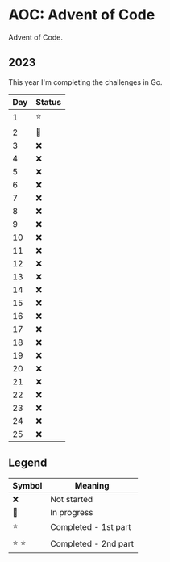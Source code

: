 # AOC: Advent of Code

Advent of Code.

## 2023

This year I'm completing the challenges in Go.

| Day | Status |
| --- | ------ |
| 1   | ⭐      |
| 2   | 🚧      |
| 3   | ❌      |
| 4   | ❌      |
| 5   | ❌      |
| 6   | ❌      |
| 7   | ❌      |
| 8   | ❌      |
| 9   | ❌      |
| 10  | ❌      |
| 11  | ❌      |
| 12  | ❌      |
| 13  | ❌      |
| 14  | ❌      |
| 15  | ❌      |
| 16  | ❌      |
| 17  | ❌      |
| 18  | ❌      |
| 19  | ❌      |
| 20  | ❌      |
| 21  | ❌      |
| 22  | ❌      |
| 23  | ❌      |
| 24  | ❌      |
| 25  | ❌      |

## Legend

| Symbol | Meaning              |
| ------ | -------------------- |
| ❌      | Not started          |
| 🚧      | In progress          |
| ⭐      | Completed - 1st part |
| ⭐ ⭐    | Completed - 2nd part |
